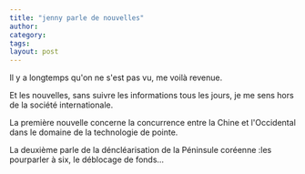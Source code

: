 ```yaml
---
title: "jenny parle de nouvelles"
author:
category: 
tags: 
layout: post
---
```

Il y a longtemps qu'on ne s'est pas vu, me voilà revenue.

Et les nouvelles, sans suivre les informations tous les jours, je me sens hors de la société internationale.

La première nouvelle concerne la concurrence entre la Chine et l'Occidental dans le domaine de la technologie de pointe.

La deuxième parle de la déncléarisation de la Péninsule coréenne :les pourparler à six, le déblocage de fonds…

